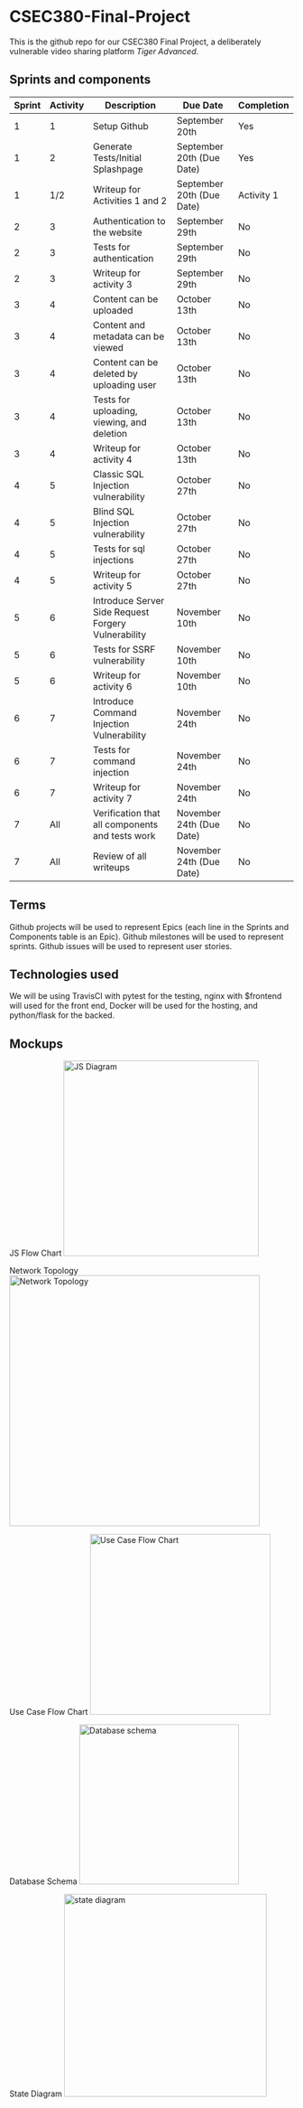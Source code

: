 # CSEC380-Final-Project
This is the github repo for our CSEC380 Final Project, a deliberately vulnerable video sharing platform *Tiger Advanced*.

## Sprints and components
Sprint | Activity | Description | Due Date | Completion
--- | --- | --- | --- | ---
1 | 1 | Setup Github | September 20th | Yes
1 | 2 | Generate Tests/Initial Splashpage | September 20th (Due Date) | Yes
1 | 1/2 | Writeup for Activities 1 and 2 | September 20th (Due Date) | Activity 1
2 | 3 | Authentication to the website | September 29th | No
2 | 3 | Tests for authentication | September 29th | No
2 | 3 | Writeup for  activity 3 | September 29th | No
3 | 4 | Content can be uploaded | October 13th | No
3 | 4 | Content and metadata can be viewed | October 13th | No
3 | 4 | Content can be deleted by uploading user | October 13th | No
3 | 4 | Tests for uploading, viewing, and deletion | October 13th | No
3 | 4 | Writeup for activity 4 | October 13th | No
4 | 5 | Classic SQL Injection vulnerability | October 27th | No
4 | 5 | Blind SQL Injection vulnerability | October 27th | No
4 | 5 | Tests for sql injections | October 27th | No
4 | 5 | Writeup for activity 5 | October 27th | No
5 | 6 | Introduce Server Side Request Forgery Vulnerability | November 10th | No
5 | 6 | Tests for SSRF vulnerability | November 10th | No
5 | 6 | Writeup for activity 6 | November 10th | No
6 | 7 | Introduce Command Injection Vulnerability | November 24th | No
6 | 7 | Tests for command injection | November 24th | No
6 | 7 | Writeup for activity 7 | November 24th | No
7 | All | Verification that all components and tests work | November 24th (Due Date) | No
7 | All | Review of all writeups | November 24th (Due Date) | No

## Terms
Github projects will be used to represent Epics (each line in the Sprints and Components table is an Epic).
Github milestones will be used to represent sprints.
Github issues will be used to represent user stories.

## Technologies used
We will be using TravisCI with pytest for the testing, nginx with $frontend will used for the front end, Docker will be used for the
hosting, and python/flask for the backed.

## Mockups
JS Flow Chart
<img width="346" alt="JS Diagram" src="https://user-images.githubusercontent.com/28633919/65356974-bdbe9400-dbc3-11e9-8786-e58e681190dd.PNG">

Network Topology
<img width="444" alt="Network Topology" src="https://user-images.githubusercontent.com/28633919/65357063-f5c5d700-dbc3-11e9-9251-0d837e596aa1.PNG">

Use Case Flow Chart
<img width="320" alt="Use Case Flow Chart" src="https://user-images.githubusercontent.com/28633919/65357110-14c46900-dbc4-11e9-9789-d13efbb97756.PNG">

Database Schema
<img width="283" alt="Database schema" src="https://user-images.githubusercontent.com/28633919/65357171-463d3480-dbc4-11e9-9ce3-ca6eddab4275.PNG">

State Diagram
<img width="359" alt="state diagram" src="https://user-images.githubusercontent.com/28633919/65357196-5ead4f00-dbc4-11e9-8e19-9663d12ca3c4.PNG">
